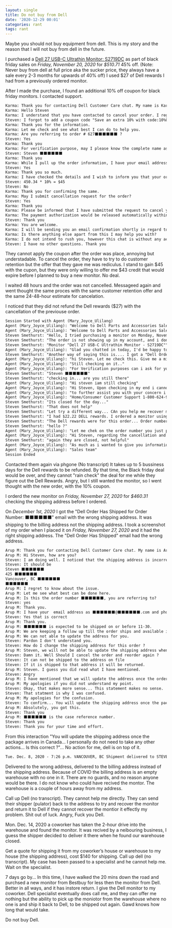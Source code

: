 ```yaml
---
layout: single
title: Do not buy from Dell
date: '2020-12-29 00:01'
categories: rant
tags: rant
---
```


Maybe you should not buy equipment from dell. This is my story and the reason that I will not buy from dell in the future.

I purchased a [Dell 27 USB-C Ultrathin Monitor: S2719DC](https://www.dell.com/en-ca/shop/dell-27-usb-c-ultrathin-monitor-s2719dc/apd/210-aqpv/monitors-monitor-accessories?ref=frommyaccount) as part of black friday sales on *Friday, November 20, 2020* for *$510.71* 45% off. (Note: Never buy from dell at full price aka the sucker price, they always have a sale every 2-3 months for upwards of 40% off) I used $27 of Dell rewards I had from a previously ordered monitor.

After I made the purchase, I found an additional 10% off coupon for black friday monitors. I contacted support.

```txt
Karma: Thank you for contacting Dell Customer Care chat. My name is Karma .. Please give me a moment while I review your case details and I will be glad to assist you. 
Karma: Hello Steven 
Karma: I understand that you have contacted to cancel your order. I regret to know that but I would be glad to assist you with the same. 
Steven: I forgot to add a coupon code "Save an extra 10% with code:10%OFFMONITOR" 
Karma: Thank you for the information. 
Karma: Let me check and see what best I can do to help you. 
Karma: Are you referring to order # 627⬛⬛⬛⬛⬛⬛ ? 
Steven: Yes 
Karma: Thank you 
Karma: For verification purpose, may I please know the complete name as it appears on the account please? 
Steven: Steven ⬛⬛⬛⬛⬛⬛ 
Karma: Thank you 
Karma: While I pull up the order information, I have your email address and phone number updated in our records as ⬛⬛⬛@⬛⬛⬛⬛⬛⬛.com and ⬛⬛⬛⬛⬛⬛⬛⬛⬛. Is that correct? 
Steven: Yes 
Karma: Thank you so much. 
Karma: I have checked the details and I wish to inform you that your order is estimated to ship on Nov 24, 2020 and estimated to delivery Dec 07, 2020. I would also like to check if you will consider to keep the order if I offer you a credit for $43 ? 
Steven: 450.34 * 10% = $45 
Steven: No 
Karma: Thank you for confirming the same. 
Karma: May I submit cancellation request for the order? 
Steven: Yes 
Karma: Thank you 
Karma: Please be informed that I have submitted the request to cancel your order and your order would be cancelled within next 24 hours.You may check the status of Cancellation on Dell.ca or on your Dell "My Account". 
Karma: The payment authorization would be released automatically within 24-48 hours post cancellation of the order. 
Steven: Thank you 
Karma: You are welcome. 
Karma: I will be sending you an email confirmation shortly in regard to our conversation, along with a case number 104⬛⬛⬛⬛⬛⬛ in the subject line, which you could refer for any future assistance. If you have any concerns, please contact us back. 
Karma: Is there anything else apart from this I may help you with? 
Karma: I do not intend to rush you, however this chat is without any activity for over 2 minute now. I want to make sure our chat is still connected. 
Steven: I have no other questions. Thank you 
```

They cannot apply the coupon after the order was place, annoying but understadable. To cancel the order, they have to try to do customer retention but the offer that they gave me was rediculus. I stand to gain $45 with the cupon, but they were only willing to offer me $43 credit that would expire before I planned to buy a new monitor. No deal.

I waited 48 hours and the order was not cancelled. Messageed again and went thought the same proces with the same customer retention offer and the same 24-48-hour estimate for cancelation.

I noticed that they did not refund the Dell rewards ($27) with the cancellation of the previouse order.

```txt
Session Started with Agent (Mary_Joyce_Ulilang)
Agent (Mary_Joyce_Ulilang): "Welcome to Dell Parts and Accessories Sales Chat! This is Joyce and I will be your Dell Sales Chat Expert. I can be reached at ⬛⬛⬛⬛⬛⬛@Dellteam.com How can i help you with your purchase today?"
Agent (Mary_Joyce_Ulilang): "Welcome to Dell Parts and Accessories Sales Chat! This is Joyce and I will be your Dell Sales Chat Expert. I can be reached at ⬛⬛⬛⬛⬛⬛@Dellteam.com How can i help you with your purchase today?"
Steven Smethurst: "Hello, I tried purchasing a monitor on Monday, November 23, 2020 I got an "acknowledgment" (We have received your order) email but no order information. Order Info Order Date: 23/11/2020 Customer Number: ⬛⬛⬛⬛⬛⬛ DPID: ⬛⬛⬛⬛⬛⬛"
Steven Smethurst: "The order is not showing up in my account, and i don't have an order number to add it"
Steven Smethurst: "Monitor "Dell 27 USB-C Ultrathin Monitor - S2719DC""
Agent (Mary_Joyce_Ulilang): "Glad you chatted in today, I'd be happy to help you."
Steven Smethurst: "Another way of saying this is.... I got a "Dell Order Has Been Acknowledged" email from dell after ordering the monitor online. But i did not get a "Dell Order Has Been Confirmed for Order Number: #######" email ."
Agent (Mary_Joyce_Ulilang): "hi Steven. Let me check this. Give me a minute or two to pull up your acct"
Agent (Mary_Joyce_Ulilang): "Still checking on it.."
Agent (Mary_Joyce_Ulilang): "For Verification purposes can i ask for your full name"
Steven Smethurst: "Steven ⬛⬛⬛⬛⬛⬛"
Steven Smethurst: "checking in... are you still there"
Agent (Mary_Joyce_Ulilang): "Hi steven iam still checking"
Agent (Mary_Joyce_Ulilang): "Hi Steven, Upon checking in my end i cannot view your order record based on the DPID you have provided..."
Agent (Mary_Joyce_Ulilang): "to further assist you with your concern i wll give you the contact number of our customer care Team"
Agent (Mary_Joyce_Ulilang): "Home/Consumer Customer Support 1-800-624-9897 Monday-Friday: 7:00 a.m. to 7:00 p.m. (CST"
Steven Smethurst: "Its closed for the day..."
Steven Smethurst: "That does not help"
Steven Smethurst: "Let try a different way... CAn you help me recover my Dell Rewards ?"
Steven Smethurst: "I had $22.22 DELL rewards. I ordered a monitor using the Dell rewards, then cancelled the order. I was not refunded the Dell rewards upon cancellation"
Steven Smethurst: "The Dell rewards were for this order... Order number:⬛⬛⬛⬛⬛⬛"
Steven Smethurst: "hello ?"
Agent (Mary_Joyce_Ulilang): "Let me chek on the order number you just provided"
Agent (Mary_Joyce_Ulilang): "Hi Steven, regarding the cancellation and for refund of your order, kindly call our customer care Home/Consumer Customer Support 1-800-624-9897 Monday-Friday: 7:00 a.m. to 7:00 p.m. (CST"
Steven Smethurst: "again they are closed, not helpful"
Agent (Mary_Joyce_Ulilang): "As much as i wanted to give you information about refund and cancellation i handled Dells Part and Accessories Team"
Agent (Mary_Joyce_Ulilang): "Sales team"
Session Ended
```

Contacted them again via phgone (No transcript) It takes up to 5 bussiness days for the Dell rewards to be refunded. By that time, the Black friday deal would be over, and they cannot "rain check" the deal for me while they figure out the Dell Rewards. Angry, but I still wanted the monitor, so I went thought with the new order, with the 10% coupon.

I orderd the new monitor on *Friday, November 27, 2020* for *$460.31* checking the shipping address before I ordered.

On *December 1st, 2020* I got the "Dell Order Has Shipped for Order Number: ⬛⬛⬛⬛⬛⬛" email with the wrong shipping address. It was shipping to the billing address not the shipping address. I took a screenshot of my order when I placed it on *Friday, November 27, 2020* and it had the right shipping address. The "Dell Order Has Shipped" email had the wrong address.

```txt
Arup M: Thank you for contacting Dell Customer Care chat. My name is Arup Mishra. Please give me a moment while I review your case details and I will be glad to assist you. 
Arup M: Hi Steven, how are you? 
Steven: I am doing well. I noticed that the shipping address is incorrect on my order 
Steven: It should be 
Steven ⬛⬛⬛⬛⬛⬛
425 ⬛⬛⬛⬛⬛⬛
Vancouver, BC ⬛⬛⬛⬛⬛⬛
⬛⬛⬛⬛⬛⬛ 
Arup M: I regret to know about the issue. 
Arup M: Let me see what best can be done here. 
Arup M: Is this the order number ⬛⬛⬛⬛⬛⬛, you are referring to? 
Steven: yes 
Arup M: Thank you. 
Arup M: I have your  email address as ⬛⬛⬛⬛⬛⬛@⬛⬛⬛⬛⬛⬛.com and phone Number is ⬛⬛⬛⬛⬛⬛
Steven: Yes that is correct 
Arup M: Thank you. 
Arup M: ⬛⬛⬛⬛⬛⬛ is expected to be shipped on or before 11-30. 
Arup M: We are keeping a follow up till the order ships and available in Canada. 
Arup M: We can not able to update the address for you. 
Steven: Pardon I don't understand you. 
Steven: How do I change the shipping address for this order ? 
Arup M: Steven, we will not be able to update the shipping address when the order is in production. 
Steven: Damn it. Well Should I cancel the order and reorder again ? 
Steven: It can not be shipped to the address on file 
Steven: If it is shipped to that address it will be returned. 
Arup M: Steven. I guess you did read what I have mentioned. 
Steven: Angry 
Arup M: I have mentioned that we will update the address once the order ships from USA facilities and available in Canada. 
Arup M: My apologies if you did not understand my point. 
Steven: Okay, that makes more sense... This statement makes no sense.  "We can not able to update the address for you. " 
Steven: That statment is why I was confused. 
Arup M: My apologies for the confusion. 
Steven: To confirm... You will update the shipping address once the package arrives in Canada... I personally do not need to take any other actions... Is this correct ? 
Arup M: Absolutely, you got this. 
Steven: Thank you 
Arup M: ⬛⬛⬛⬛⬛⬛ is the case reference number. 
Steven: Thank you 
Steven: Thank you for your time and effort. 
```

From this interaction "You will update the shipping address once the package arrives in Canada... I personally do not need to take any other actions... Is this correct ?"... No action for me, dell is on top of it.

```txt
Tue. Dec. 8, 2020 - 7:26 p.m. VANCOUVER, BC Shipment delivered to STEVEN at: GUARD of ⬛⬛⬛⬛⬛⬛
```

Delivered to the wrong address, delivered to the billing address instead of the shipping address. Because of COVID the billing address is an empty warehouse with no one in it. There are no guards, and no reason anyone would be there. I do not know who could have recived the montor. The warehouse is a couple of hours away from my address.

Call up Dell (no transcript). They cannot help me directly. They can send their shipper (pulator) back to the address to try and recover the monitor and return it to Dell if they cannot recover the montior it effectly my problem. Shit out of luck. Angry, Fuck you Dell.

Mon. Dec. 14, 2020 a coworker has taken the 2-hour drive into the warehouse and found the monitor. It was recived by a neibouring business, I guess the shipper decided to deliver it there when he found our warehouse closed.

Get a quote for shipping it from my coworker’s house or warehouse to my house (the shipping address), cost $140 for shipping. Call up dell (no transcript). My case has been passed to a specialist and he cannot help me. Wait on the specialist.

7 days go by... In this time, I have walked the 20 mins down the road and purchsed a new monitor from Bestbuy for less then the monitor from Dell. Better in all ways, and it has instore return. I give the Dell monitor to my coworker. Dell specialist eventually does call me, and they can offer me nothing but the ability to pick up the moniotor from the warehouse where no one is and ship it back to Dell, to be shipped out again. Gawd knows how long that would take.

Do not buy Dell.
